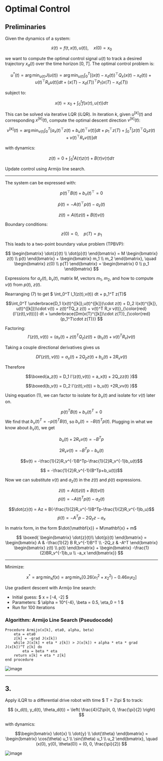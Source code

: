 # Optimal Control


## Preliminaries

Given the dynamics of a system:

$$
\dot{x}(t) = f(t, x(t), u(t)), \quad x(0) = x_0
$$

we want to compute the optimal control signal $u(t)$ to track a desired trajectory $x_d(t)$ over the time horizon $[0, T]$. The optimal control problem is:

$$
u^*(t) = \arg\min_{u(t)} J(u(t)) = \arg\min_{u(t)} \int_0^T \left[ (x(t) - x_d(t))^\top Q_x (x(t) - x_d(t)) + u(t)^\top R_u u(t) \right] dt + (x(T) - x_d(T))^\top P_1 (x(T) - x_d(T))
$$

subject to:

$$
x(t) = x_0 + \int_0^t f(x(\tau), u(\tau)) d\tau
$$

This can be solved via iterative LQR (iLQR). In iteration $k$, given $u^{[k]}(t)$ and corresponding $x^{[k]}(t)$, compute the optimal descent direction $v^{[k]}(t)$:

$$
v^{[k]}(t) = \arg\min_{v(t)} \int_0^T \left[ a_x(t)^\top z(t) + b_u(t)^\top v(t) \right] dt + p_1^\top z(T) + \int_0^T \left[ z(t)^\top Q_z z(t) + v(t)^\top R_v v(t) \right] dt
$$

with dynamics:

$$
z(t) = 0 + \int_0^t A(\tau) z(\tau) + B(\tau) v(\tau) d\tau
$$

Update control using Armijo line search.

---

The system can be expressed with:

$$
p(t)^\top B(t) + b_v(t)^\top = 0
$$

$$
\dot{p}(t) = -A(t)^\top p(t) - a_z(t)
$$

$$
\dot{z}(t) = A(t) z(t) + B(t) v(t)
$$

Boundary conditions:

$$
z(0) = 0, \quad p(T) = p_1
$$

This leads to a two-point boundary value problem (TPBVP): 

$$
\begin{bmatrix}
\dot{z}(t) \\
\dot{p}(t)
\end{bmatrix} = M
\begin{bmatrix}
z(t) \\
p(t)
\end{bmatrix} + 
\begin{bmatrix}
m_1 \\ 
m_2
\end{bmatrix}, \quad 
\begin{bmatrix}
z(0) \\
p(T)
\end{bmatrix} = 
\begin{bmatrix}
0 \\ 
p_1
\end{bmatrix}
$$

Expressions for $a_z(t)$, $b_v(t)$, matrix $M$, vectors $m_1$, $m_2$, and how to compute $v(t)$ from $p(t)$, $z(t)$.


Rearranging (7) to get $ \int_0^T l_1(z(t),v(t)) dt + p_1^T z(T)$

$$\int_0^T \underbrace{D_1 l(x(t)^{[k]},u(t)^{[k]})\cdot z(t) + D_2 l(x(t)^{[k]}, u(t)^{[k]})\cdot v(t) + z(t)^TQ_z z(t) + v(t)^T R_v v(t)}_{\color{red}{l'(z(t),v(t))}} dt + \underbrace{Dm(x(T)^{[k]}\cdot z(T)}_{\color{red}{p_1^T\cdot z(T)}} $$

Factoring:
$$l'(z(t),v(t)) =(a_x(t) + z(t)^TQ_z)z(t) + (b_u(t)+v(t)^TR_v)v(t) $$

Taking a couple directional derivatives gives us

$$ Dl'(z(t),v(t)) = a_x(t) +2Q_zz(t) + b_u(t) +2R_vv(t)$$

Therefore

$$\boxed{a_z(t)  = D_1 l'(z(t),v(t)) = a_x(t) + 2Q_zz(t)  }$$

$$\boxed{b_v(t)  = D_2 l'(z(t),v(t)) = b_u(t) +2R_vv(t)  }$$

Using equation (1), we can factor to isolate for $b_v(t)$ and isolate for $v(t)$ later on.

$$p(t)^TB(t) + b_v(t)^T = 0$$
We find that $b_v(t)^T = -p(t)^TB(t)$, so $b_v(t) = -B(t)^Tp(t)$.
Plugging in what we know about $b_v(t)$, we get

$$b_u(t) + 2R_vv(t) = -B^Tp$$

$$2R_vv(t) = -B^Tp -b_u(t)$$

$$v(t) = -\frac{1}{2}R_v^{-1}B^Tp-\frac{1}{2}R_v^{-1}b_u(t)$$

$$ = -\frac{1}{2}R_v^{-1}(B^Tp+b_u(t))$$

Now we can substitute $v(t)$ and $a_z(t)$ in the $\dot{z}(t)$ and $\dot{p}(t)$ expressions.

$$\dot{z}(t) = A(t)z(t) + B(t)v(t) $$
$$\dot{p}(t) = -A(t)^Tp(t) -a_z(t) $$

$$\dot{z}(t) = Az = B(-\frac{1}{2}R_v^{-1}B^Tp-\frac{1}{2}R_v^{-1}b_u)$$
$$\dot{p}(t) = -A^Tp -2Q_zz-a_x $$

In matrix form, in the form $\dot{\mathbf{x}} = M\mathbf{x} + m$

$$
\boxed{
\begin{bmatrix}
\dot{z}(t)\\
\dot{p}(t)
\end{bmatrix} = \begin{bmatrix}
A & -\frac{1}{2} B R_v^{-1}B^T \\
-2Q_z & -A^T
\end{bmatrix}
\begin{bmatrix}
z(t) \\
p(t)
\end{bmatrix} +
 \begin{bmatrix}
-\frac{1}{2}BR_v^{-1}b_u \\
-a_x
\end{bmatrix}}
$$


---

Minimize:

$$
x^* = \arg\min_x f(x) = \arg\min_x \left[ 0.26(x_1^2 + x_2^2) - 0.46 x_1 x_2 \right]
$$

Use gradient descent with Armijo line search:
- Initial guess: $ x = [-4, -2] $
- Parameters: $ \alpha = 10^{-4}, \beta = 0.5, \eta_0 = 1 $
- Run for 100 iterations


### Algorithm: Armijo Line Search (Pseudocode)

```
Procedure Armijo(x[k], eta0, alpha, beta)
    eta = eta0
    z[k] = -grad J(x[k])
    while J(x[k] + eta * z[k]) > J(x[k]) + alpha * eta * grad J(x[k])^T z[k] do
        eta = beta * eta
    return x[k] + eta * z[k]
end procedure
```

![image](https://github.com/user-attachments/assets/2d259f4b-afdd-4e60-855c-33adab013e01)



---

## 3. 

Apply iLQR to a differential drive robot with time $ T = 2\pi $ to track:

$$
(x_d(t), y_d(t), \theta_d(t)) = \left( \frac{4}{2\pi}t, 0, \frac{\pi}{2} \right)
$$

with dynamics:

$$\begin{bmatrix}
\dot{x} \\
\dot{y} \\
\dot{\theta}
\end{bmatrix} =
\begin{bmatrix}
\cos(\theta) u_1 \\
\sin(\theta) u_1 \\
u_2
\end{bmatrix}, \quad
(x(0), y(0), \theta(0)) = (0, 0, \frac{\pi}{2})
$$

![image](https://github.com/user-attachments/assets/74b8809d-41d3-4bad-89d2-0534a0e32507)

